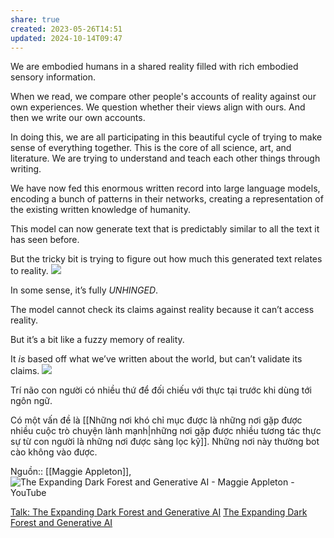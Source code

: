 ```yaml
---
share: true
created: 2023-05-26T14:51
updated: 2024-10-14T09:47
---
```

We are embodied humans in a shared reality filled with rich embodied sensory information.

When we read, we compare other people's accounts of reality against our own experiences. We question whether their views align with ours. And then we write our own accounts.

In doing this, we are all participating in this beautiful cycle of trying to make sense of everything together. This is the core of all science, art, and literature. We are trying to understand and teach each other things through writing.

We have now fed this enormous written record into large language models, encoding a bunch of patterns in their networks, creating a representation of the existing written knowledge of humanity.

This model can now generate text that is predictably similar to all the text it has seen before.

But the tricky bit is trying to figure out how much this generated text relates to reality.
![](https://maggieappleton.com/images/posts/forest-talk/dft_75.jpeg)

In some sense, it’s fully _UNHINGED_.

The model cannot check its claims against reality because it can’t access reality.

But it’s a bit like a fuzzy memory of reality.

It _is_ based off what we’ve written about the world, but can’t validate its claims.
![](https://maggieappleton.com/images/posts/forest-talk/dft_76.jpeg)

Trí não con người có nhiều thứ để đối chiếu với thực tại trước khi dùng tới ngôn ngữ.

Có một vấn đề là [[Những nơi khó chỉ mục được là những nơi gặp được nhiều cuộc trò chuyện lành mạnh|những nơi gặp được nhiều tương tác thực sự từ con người là những nơi được sàng lọc kỹ]]. Những nơi này thường bot cào không vào được.

Nguồn:: [[Maggie Appleton]], ![The Expanding Dark Forest and Generative AI - Maggie Appleton - YouTube](https://youtu.be/VXkDaDDJjoA?si=Fj96-9uBY-OEFf6Z&t=1692)

[Talk: The Expanding Dark Forest and Generative AI](https://maggieappleton.com/forest-talk)
[The Expanding Dark Forest and Generative AI](https://maggieappleton.com/ai-dark-forest)